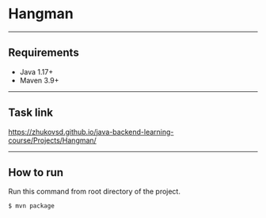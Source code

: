 # Hangman
_____
## Requirements
- Java 1.17+
- Maven 3.9+
_____
## Task link
https://zhukovsd.github.io/java-backend-learning-course/Projects/Hangman/
_____
## How to run
Run this command from root directory of the project.
```sh
$ mvn package
```

